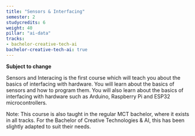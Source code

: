 ```yaml
---
title: "Sensors & Interfacing"
semester: 2
studycredits: 6
weight: 40
pillar: "ai-data"
tracks:
- bachelor-creative-tech-ai
bachelor-creative-tech-ai: true
---
```


**Subject to change**

Sensors and Interacing is the first course which will teach you about the basics of interfacing with hardware. You will learn about the basics of sensors and how to program them. You will also learn about the basics of interfacing with hardware such as Arduino, Raspberry Pi and ESP32 microcontrollers.

Note: This course is also taught in the regular MCT bachelor, where it exists in all tracks.
For the Bachelor of Creative Technologies & AI, this has been slightly adapted to suit their needs.